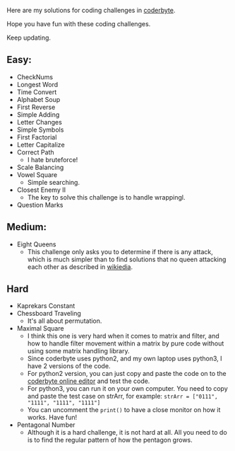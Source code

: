 Here are my solutions for coding challenges in [coderbyte](https://www.coderbyte.com).

Hope you have fun with these coding challenges.

Keep updating.

## Easy:
- CheckNums
- Longest Word 
- Time Convert
- Alphabet Soup
- First Reverse
- Simple Adding
- Letter Changes
- Simple Symbols
- First Factorial
- Letter Capitalize
- Correct Path
  - I hate bruteforce!
- Scale Balancing
- Vowel Square
  - Simple searching.
- Closest Enemy II
  - The key to solve this challenge is to handle wrappingl.
- Question Marks

## Medium:
- Eight Queens
  - This challenge only asks you to determine if there is any attack, which is much simpler than to find solutions that no queen attacking each other as described in [wikiedia](https://en.wikipedia.org/wiki/Eight_queens_puzzle#Solutions).

## Hard
- Kaprekars Constant 
- Chessboard Traveling
  - It's all about permutation.
- Maximal Square
  - I think this one is very hard when it comes to matrix and filter, and how to handle filter movement within a matrix by pure code without using some matrix handling library.
  - Since coderbyte uses python2, and my own laptop uses python3, I have 2 versions of the code. 
  - For python2 version, you can just copy and paste the code on to the [coderbyte online editor](https://www.coderbyte.com/information/Maximal%20Square) and test the code.
  - For python3, you can run it on your own computer. You need to copy and paste the test case on strArr, for example: `strArr = ["0111", "1111", "1111", "1111"]`
  - You can uncomment the `print()` to have a close monitor on how it works. Have fun!
- Pentagonal Number
  - Although it is a hard challenge, it is not hard at all. All you need to do is to find the regular pattern of how the pentagon grows.